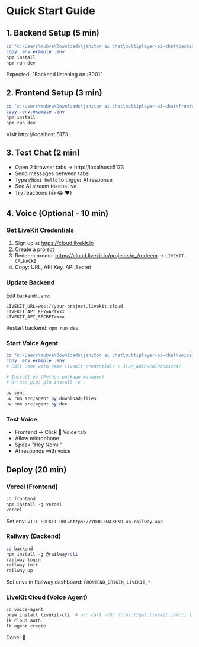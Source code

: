 # Quick Start Guide

## 1. Backend Setup (5 min)

```powershell
cd "c:\Users\mubva\Downloads\janitor ai chat\multiplayer-ai-chat\backend"
copy .env.example .env
npm install
npm run dev
```

Expected: "Backend listening on :3001"

## 2. Frontend Setup (3 min)

```powershell
cd "c:\Users\mubva\Downloads\janitor ai chat\multiplayer-ai-chat\frontend"
copy .env.example .env
npm install
npm run dev
```

Visit http://localhost:5173

## 3. Test Chat (2 min)

- Open 2 browser tabs → http://localhost:5173
- Send messages between tabs
- Type `@Nomi hello` to trigger AI response
- See AI stream tokens live
- Try reactions (👍 😂 ❤️)

## 4. Voice (Optional - 10 min)

### Get LiveKit Credentials
1. Sign up at https://cloud.livekit.io
2. Create a project
3. Redeem promo: https://cloud.livekit.io/projects/p_/redeem → `LIVEKIT-CALHACKS`
4. Copy: URL, API Key, API Secret

### Update Backend
Edit `backend\.env`:
```
LIVEKIT_URL=wss://your-project.livekit.cloud
LIVEKIT_API_KEY=APIxxx
LIVEKIT_API_SECRET=xxx
```

Restart backend: `npm run dev`

### Start Voice Agent
```powershell
cd "c:\Users\mubva\Downloads\janitor ai chat\multiplayer-ai-chat\voice-agent"
copy .env.example .env
# Edit .env with same LiveKit credentials + JLLM_AUTH=calhacks2047

# Install uv (Python package manager)
# Or use pip: pip install -e .

uv sync
uv run src/agent.py download-files
uv run src/agent.py dev
```

### Test Voice
- Frontend → Click 🎤 Voice tab
- Allow microphone
- Speak "Hey Nomi!"
- AI responds with voice

## Deploy (20 min)

### Vercel (Frontend)
```powershell
cd frontend
npm install -g vercel
vercel
```
Set env: `VITE_SOCKET_URL=https://YOUR-BACKEND.up.railway.app`

### Railway (Backend)
```powershell
cd backend
npm install -g @railway/cli
railway login
railway init
railway up
```
Set envs in Railway dashboard: `FRONTEND_ORIGIN`, `LIVEKIT_*`

### LiveKit Cloud (Voice Agent)
```powershell
cd voice-agent
brew install livekit-cli  # or: curl -sSL https://get.livekit.io/cli | bash
lk cloud auth
lk agent create
```

Done! 🎉

